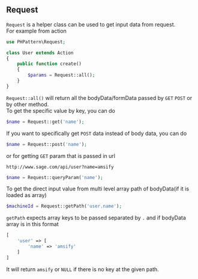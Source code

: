 ## Request
`Request` is a helper class can be used to get input data from request.
<br/>
For example from action
```php
use PHPattern\Request;

class User extends Action
{
    public function create()
    {
        $params = Request::all();
    }
}
```
`Request::all()` will return all the bodyData/formData passed by `GET` `POST` or by other method.
<br/>
To get the specific value by key, you can do
```php
$name = Request::get('name');
```
If you want to specifically get `POST` data instead of body data, you can do
```php
$name = Request::post('name');
``` 
or for getting `GET` param that is passed in url
```
http://www.sage.com/api/user?name=amsify
```
```php
$name = Request::queryParam('name');
```
To get the direct input value from multi level array path of bodyData(if it is loaded as array)
```php
$machineId = Request::getPath('user.name');
```
`getPath` expects array keys to be passed separated by `.` and if bodyData array is in this format
```php
[
    'user' => [
        'name' => 'amsify'
    ]
]
```
It will return `amsify` or `NULL` if there is no key at the given path.